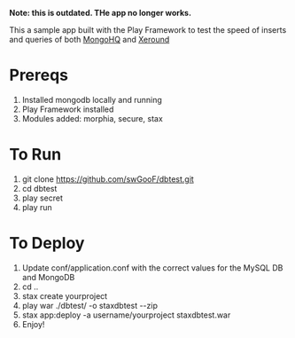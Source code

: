 **Note: this is outdated.  THe app no longer works.**

This a sample app built with the Play Framework to test the speed of inserts and queries of both [MongoHQ](http://mongohq.com) and [Xeround](http://xeround.com)

Prereqs
=======

1. Installed mongodb locally and running
1. Play Framework installed
1. Modules added: morphia, secure, stax

To Run
=====

1. git clone https://github.com/swGooF/dbtest.git
1. cd dbtest
1. play secret
1. play run

To Deploy
=====

1. Update conf/application.conf with the correct values for the MySQL DB and MongoDB
1. cd ..
1. stax create yourproject
1. play war ./dbtest/ -o staxdbtest --zip
1. stax app:deploy -a username/yourproject staxdbtest.war 
1. Enjoy!
